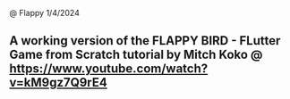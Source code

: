 @ Flappy
1/4/2024

## A working version of the __FLAPPY BIRD - FLutter Game from Scratch__ tutorial by Mitch Koko @ https://www.youtube.com/watch?v=kM9gz7Q9rE4
